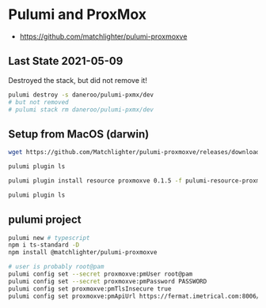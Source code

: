 
# Pulumi and ProxMox

- <https://github.com/matchlighter/pulumi-proxmoxve>

## Last State 2021-05-09

Destroyed the stack, but did not remove it!

```bash
pulumi destroy -s daneroo/pulumi-pxmx/dev
# but not removed
# pulumi stack rm daneroo/pulumi-pxmx/dev
```

## Setup from MacOS (darwin)

```bash
wget https://github.com/Matchlighter/pulumi-proxmoxve/releases/download/v0.1.5/pulumi-resource-proxmoxve-v0.1.5-darwin-amd64.tar.gz

pulumi plugin ls

pulumi plugin install resource proxmoxve 0.1.5 -f pulumi-resource-proxmoxve-v0.1.5-darwin-amd64.tar.gz

pulumi plugin ls

```

## pulumi project

```bash
pulumi new # typescript
npm i ts-standard -D
npm install @matchlighter/pulumi-proxmoxve

# user is probably root@pam
pulumi config set --secret proxmoxve:pmUser root@pam
pulumi config set --secret proxmoxve:pmPassword PASSWORD
pulumi config set proxmoxve:pmTlsInsecure true
pulumi config set proxmoxve:pmApiUrl https://fermat.imetrical.com:8006/api2/json
```
